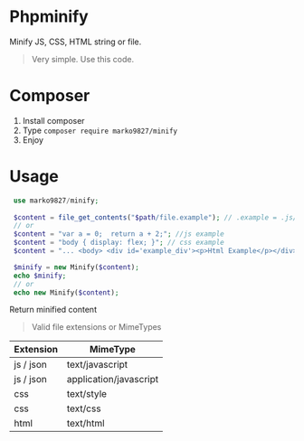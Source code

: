 # Phpminify

Minify JS, CSS, HTML string or file.

> Very simple. Use this code.
# Composer
1. Install composer
2. Type ``` composer require marko9827/minify ```
3. Enjoy

# Usage
```php 
 use marko9827/minify;
 
 $content = file_get_contents("$path/file.example"); // .example = .js/.css/.html
 // or
 $content = "var a = 0;  return a + 2;"; //js example
 $content = "body { display: flex; }"; // css example
 $content = "... <body> <div id='example_div'><p>Html Example</p></div>  ..."; // html example

 $minify = new Minify($content);
 echo $minify;
 // or
 echo new Minify($content);
```

Return minified content

> Valid file extensions or MimeTypes

| Extension | MimeType |
|  --- | --- |
| js / json | text/javascript |
| js / json | application/javascript  |
| css | text/style  |
| css | text/css  |
| html | text/html |


